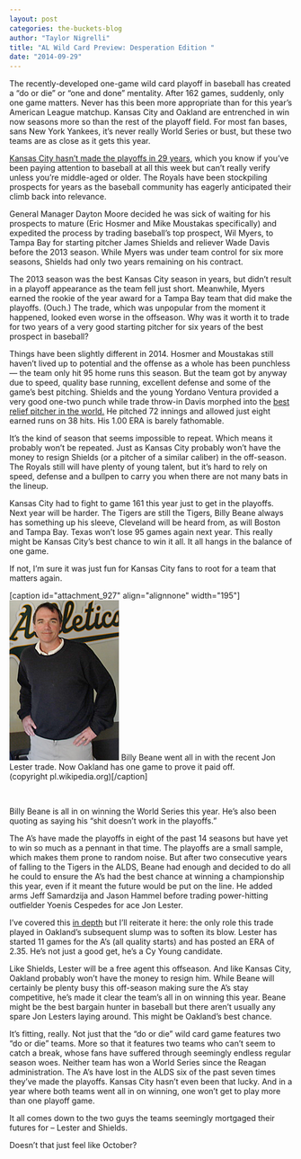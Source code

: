 ```yaml
---
layout: post
categories: the-buckets-blog
author: "Taylor Nigrelli"
title: "AL Wild Card Preview: Desperation Edition "
date: "2014-09-29"
---
```


The recently-developed one-game wild card playoff in baseball has created a “do or die” or “one and done” mentality. After 162 games, suddenly, only one game matters. Never has this been more appropriate than for this year’s American League matchup. Kansas City and Oakland are entrenched in win now seasons more so than the rest of the playoff field. For most fan bases, sans New York Yankees, it’s never really World Series or bust, but these two teams are as close as it gets this year.

[Kansas City hasn’t made the playoffs in 29 years](http://www.thehighscreen.com/2014/09/the-royals-might-actually-pull-this-off/), which you know if you’ve been paying attention to baseball at all this week but can’t really verify unless you’re middle-aged or older. The Royals have been stockpiling prospects for years as the baseball community has eagerly anticipated their climb back into relevance.

General Manager Dayton Moore decided he was sick of waiting for his prospects to mature (Eric Hosmer and Mike Moustakas specifically) and expedited the process by trading baseball’s top prospect, Wil Myers, to Tampa Bay for starting pitcher James Shields and reliever Wade Davis before the 2013 season. While Myers was under team control for six more seasons, Shields had only two years remaining on his contract.

The 2013 season was the best Kansas City season in years, but didn’t result in a playoff appearance as the team fell just short. Meanwhile, Myers earned the rookie of the year award for a Tampa Bay team that did make the playoffs. (Ouch.) The trade, which was unpopular from the moment it happened, looked even worse in the offseason. Why was it worth it to trade for two years of a very good starting pitcher for six years of the best prospect in baseball?

Things have been slightly different in 2014. Hosmer and Moustakas still haven’t lived up to potential and the offense as a whole has been punchless — the team only hit 95 home runs this season. But the team got by anyway due to speed, quality base running, excellent defense and some of the game’s best pitching. Shields and the young Yordano Ventura provided a very good one-two punch while trade throw-in Davis morphed into the [best relief pitcher in the world.](http://bleacherreport.com/articles/2148521-royals-wade-davis-finally-allows-extra-base-hit-in-44th-appearance-of-season) He pitched 72 innings and allowed just eight earned runs on 38 hits. His 1.00 ERA is barely fathomable.

It’s the kind of season that seems impossible to repeat. Which means it probably won’t be repeated. Just as Kansas City probably won’t have the money to resign Shields (or a pitcher of a similar caliber) in the off-season. The Royals still will have plenty of young talent, but it’s hard to rely on speed, defense and a bullpen to carry you when there are not many bats in the lineup.

Kansas City had to fight to game 161 this year just to get in the playoffs. Next year will be harder. The Tigers are still the Tigers, Billy Beane always has something up his sleeve, Cleveland will be heard from, as will Boston and Tampa Bay. Texas won’t lose 95 games again next year. This really might be Kansas City’s best chance to win it all. It all hangs in the balance of one game.

If not, I’m sure it was just fun for Kansas City fans to root for a team that matters again.

\[caption id="attachment\_927" align="alignnone" width="195"\][![Billy Beane went all in with the recent Jon Lester trade. Now Oakland has one game to prove it paid off. (copyright pl.wikipedia.org)](images/Billy_Beane_2006.jpg)](http://www.thehighscreen.com/wp-content/uploads/2014/09/Billy_Beane_2006.jpg) Billy Beane went all in with the recent Jon Lester trade. Now Oakland has one game to prove it paid off.  
(copyright pl.wikipedia.org)\[/caption\]

 

Billy Beane is all in on winning the World Series this year. He’s also been quoting as saying his “shit doesn’t work in the playoffs.”

The A’s have made the playoffs in eight of the past 14 seasons but have yet to win so much as a pennant in that time. The playoffs are a small sample, which makes them prone to random noise. But after two consecutive years of falling to the Tigers in the ALDS, Beane had enough and decided to do all he could to ensure the A’s had the best chance at winning a championship this year, even if it meant the future would be put on the line. He added arms Jeff Samardzija and Jason Hammel before trading power-hitting outfielder Yoenis Cespedes for ace Jon Lester.

I’ve covered this [in depth](http://www.thehighscreen.com/2014/09/narrative-vs-reality-defending-billy-beane/) but I’ll reiterate it here: the only role this trade played in Oakland’s subsequent slump was to soften its blow. Lester has started 11 games for the A’s (all quality starts) and has posted an ERA of 2.35. He’s not just a good get, he’s a Cy Young candidate.

Like Shields, Lester will be a free agent this offseason. And like Kansas City, Oakland probably won’t have the money to resign him. While Beane will certainly be plenty busy this off-season making sure the A’s stay competitive, he’s made it clear the team’s all in on winning this year. Beane might be the best bargain hunter in baseball but there aren’t usually any spare Jon Lesters laying around. This might be Oakland’s best chance.

It’s fitting, really. Not just that the “do or die” wild card game features two “do or die” teams. More so that it features two teams who can’t seem to catch a break, whose fans have suffered through seemingly endless regular season woes. Neither team has won a World Series since the Reagan administration. The A’s have lost in the ALDS six of the past seven times they’ve made the playoffs. Kansas City hasn’t even been that lucky. And in a year where both teams went all in on winning, one won’t get to play more than one playoff game.

It all comes down to the two guys the teams seemingly mortgaged their futures for – Lester and Shields.

Doesn’t that just feel like October?
